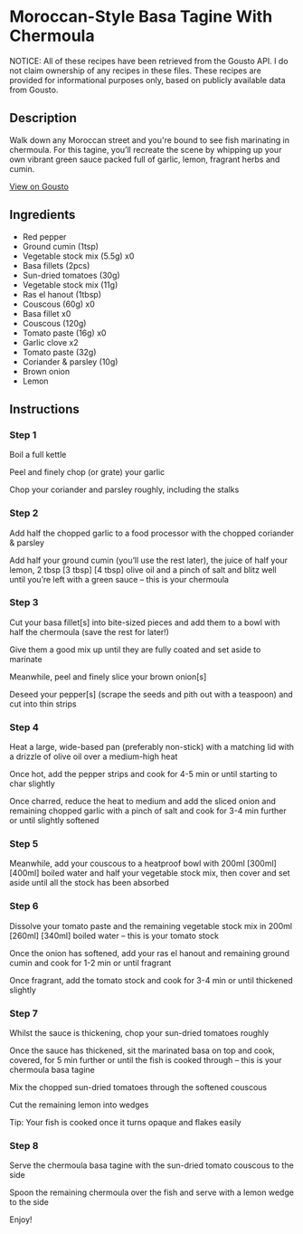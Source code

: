 # Moroccan-Style Basa Tagine With Chermoula

NOTICE: All of these recipes have been retrieved from the Gousto API. I do not claim ownership of any recipes in these files. These recipes are provided for informational purposes only, based on publicly available data from Gousto.

## Description

Walk down any Moroccan street and you're bound to see fish marinating in chermoula. For this tagine, you’ll recreate the scene by whipping up your own vibrant green sauce packed full of garlic, lemon, fragrant herbs and cumin. 

[View on Gousto](https://www.gousto.co.uk/recipes/cookbook/moroccan-style-basa-tagine-with-chermoula)

## Ingredients

- Red pepper
- Ground cumin (1tsp)
- Vegetable stock mix (5.5g) x0
- Basa fillets (2pcs)
- Sun-dried tomatoes (30g)
- Vegetable stock mix (11g)
- Ras el hanout (1tbsp)
- Couscous (60g) x0
- Basa fillet x0
- Couscous (120g)
- Tomato paste (16g) x0
- Garlic clove x2
- Tomato paste (32g)
- Coriander & parsley (10g)
- Brown onion
- Lemon

## Instructions


### Step 1

Boil a full kettle

Peel and finely chop (or grate) your garlic

Chop your coriander and parsley roughly, including the stalks


### Step 2

Add half the chopped garlic to a food processor with the chopped coriander & parsley

Add half your ground cumin (you’ll use the rest later), the juice of half your<span class="text-danger"> </span>lemon, 2 tbsp <span class="text-purple">[3 tbsp]</span> <span class="text-danger">[4 tbsp]</span> olive oil and a pinch of salt and blitz well until you’re left with a green sauce – this is your chermoula


### Step 3

Cut your basa fillet[s] into bite-sized pieces and add them to a bowl with half the chermoula (save the rest for later!)

Give them a good mix up until they are fully coated and set aside to marinate

Meanwhile, peel and finely slice your brown onion[s]

Deseed your pepper[s] (scrape the seeds and pith out with a teaspoon) and cut into thin strips


### Step 4

Heat a large, wide-based pan (preferably non-stick) with a matching lid with a drizzle of olive oil over a medium-high heat

Once hot, add the pepper strips and cook for 4-5 min or until starting to char slightly

Once charred, reduce the heat to medium and add the sliced onion and remaining chopped garlic with a pinch of salt and cook for 3-4 min further or until slightly softened


### Step 5

Meanwhile, add your couscous to a heatproof bowl with 200ml <span class="text-purple">[300ml]</span> <span class="text-danger">[400ml]</span> boiled water and half your vegetable stock mix, then cover and set aside until all the stock has been absorbed


### Step 6

Dissolve your tomato paste and the remaining vegetable stock mix in 200ml <span class="text-purple">[260ml]</span> <span class="text-danger">[340ml]</span> boiled water – this is your tomato stock

Once the onion has softened, add your ras el hanout and remaining ground cumin and cook for 1-2 min or until fragrant

Once fragrant, add the tomato stock and cook for 3-4 min or until thickened slightly


### Step 7

Whilst the sauce is thickening, chop your sun-dried tomatoes roughly

Once the sauce has thickened, sit the marinated basa on top and cook, covered, for 5 min further or until the fish is cooked through – this is your chermoula basa tagine

Mix the chopped sun-dried tomatoes through the softened couscous

Cut the remaining lemon into wedges

Tip: Your fish is cooked once it turns opaque and flakes easily

### Step 8

Serve the chermoula basa tagine with the sun-dried tomato couscous to the side

Spoon the remaining chermoula over the fish and serve with a lemon wedge to the side

Enjoy!

